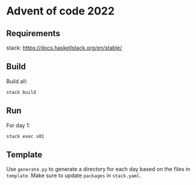 # Advent of code 2022

## Requirements

stack: https://docs.haskellstack.org/en/stable/

## Build

Build all:

```shell
stack build
```

## Run

For day 1:

```shell
stack exec s01
```

## Template

Use `generate.py` to generate a directory for each day based on the files in `template`.
Make sure to update `packages` in `stack.yaml`.
